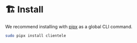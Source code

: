 # 🏗️ Install

We recommend installing with [pipx](https://github.com/pypa/pipx) as a global CLI command.

```sh
sudo pipx install clientele
```
